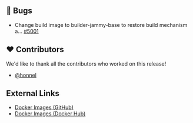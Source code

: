 ## 🐞 Bugs

- Change build image to builder-jammy-base to restore build mechanism a… [#5001](https://github.com/urlaubsverwaltung/urlaubsverwaltung/pull/5001)

## ❤️ Contributors

We'd like to thank all the contributors who worked on this release!

- [@honnel](https://github.com/honnel)
## External Links

- [Docker Images (GitHub)](https://github.com/urlaubsverwaltung/urlaubsverwaltung/pkgs/container/urlaubsverwaltung%2Furlaubsverwaltung)
- [Docker Images (Docker Hub)](https://hub.docker.com/r/urlaubsverwaltung/urlaubsverwaltung)
